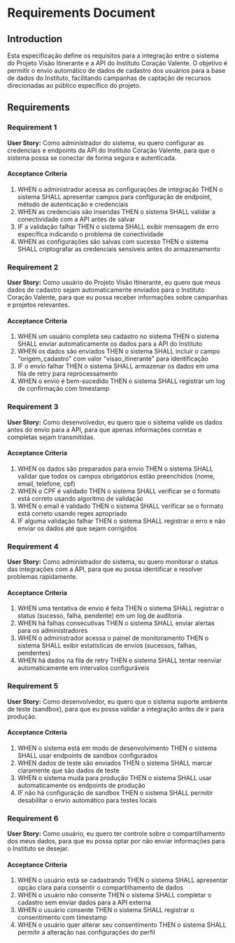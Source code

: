 # Requirements Document

## Introduction

Esta especificação define os requisitos para a integração entre o sistema do Projeto Visão Itinerante e a API do Instituto Coração Valente. O objetivo é permitir o envio automático de dados de cadastro dos usuários para a base de dados do Instituto, facilitando campanhas de captação de recursos direcionadas ao público específico do projeto.

## Requirements

### Requirement 1

**User Story:** Como administrador do sistema, eu quero configurar as credenciais e endpoints da API do Instituto Coração Valente, para que o sistema possa se conectar de forma segura e autenticada.

#### Acceptance Criteria

1. WHEN o administrador acessa as configurações de integração THEN o sistema SHALL apresentar campos para configuração de endpoint, método de autenticação e credenciais
2. WHEN as credenciais são inseridas THEN o sistema SHALL validar a conectividade com a API antes de salvar
3. IF a validação falhar THEN o sistema SHALL exibir mensagem de erro específica indicando o problema de conectividade
4. WHEN as configurações são salvas com sucesso THEN o sistema SHALL criptografar as credenciais sensíveis antes do armazenamento

### Requirement 2

**User Story:** Como usuário do Projeto Visão Itinerante, eu quero que meus dados de cadastro sejam automaticamente enviados para o Instituto Coração Valente, para que eu possa receber informações sobre campanhas e projetos relevantes.

#### Acceptance Criteria

1. WHEN um usuário completa seu cadastro no sistema THEN o sistema SHALL enviar automaticamente os dados para a API do Instituto
2. WHEN os dados são enviados THEN o sistema SHALL incluir o campo "origem_cadastro" com valor "visao_itinerante" para identificação
3. IF o envio falhar THEN o sistema SHALL armazenar os dados em uma fila de retry para reprocessamento
4. WHEN o envio é bem-sucedido THEN o sistema SHALL registrar um log de confirmação com timestamp

### Requirement 3

**User Story:** Como desenvolvedor, eu quero que o sistema valide os dados antes do envio para a API, para que apenas informações corretas e completas sejam transmitidas.

#### Acceptance Criteria

1. WHEN os dados são preparados para envio THEN o sistema SHALL validar que todos os campos obrigatórios estão preenchidos (nome, email, telefone, cpf)
2. WHEN o CPF é validado THEN o sistema SHALL verificar se o formato está correto usando algoritmo de validação
3. WHEN o email é validado THEN o sistema SHALL verificar se o formato está correto usando regex apropriado
4. IF alguma validação falhar THEN o sistema SHALL registrar o erro e não enviar os dados até que sejam corrigidos

### Requirement 4

**User Story:** Como administrador do sistema, eu quero monitorar o status das integrações com a API, para que eu possa identificar e resolver problemas rapidamente.

#### Acceptance Criteria

1. WHEN uma tentativa de envio é feita THEN o sistema SHALL registrar o status (sucesso, falha, pendente) em um log de auditoria
2. WHEN há falhas consecutivas THEN o sistema SHALL enviar alertas para os administradores
3. WHEN o administrador acessa o painel de monitoramento THEN o sistema SHALL exibir estatísticas de envios (sucessos, falhas, pendentes)
4. WHEN há dados na fila de retry THEN o sistema SHALL tentar reenviar automaticamente em intervalos configuráveis

### Requirement 5

**User Story:** Como desenvolvedor, eu quero que o sistema suporte ambiente de teste (sandbox), para que eu possa validar a integração antes de ir para produção.

#### Acceptance Criteria

1. WHEN o sistema está em modo de desenvolvimento THEN o sistema SHALL usar endpoints de sandbox configurados
2. WHEN dados de teste são enviados THEN o sistema SHALL marcar claramente que são dados de teste
3. WHEN o sistema muda para produção THEN o sistema SHALL usar automaticamente os endpoints de produção
4. IF não há configuração de sandbox THEN o sistema SHALL permitir desabilitar o envio automático para testes locais

### Requirement 6

**User Story:** Como usuário, eu quero ter controle sobre o compartilhamento dos meus dados, para que eu possa optar por não enviar informações para o Instituto se desejar.

#### Acceptance Criteria

1. WHEN o usuário está se cadastrando THEN o sistema SHALL apresentar opção clara para consentir o compartilhamento de dados
2. WHEN o usuário não consente THEN o sistema SHALL completar o cadastro sem enviar dados para a API externa
3. WHEN o usuário consente THEN o sistema SHALL registrar o consentimento com timestamp
4. WHEN o usuário quer alterar seu consentimento THEN o sistema SHALL permitir a alteração nas configurações do perfil